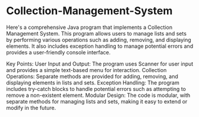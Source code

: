 # Collection-Management-System

Here's a comprehensive Java program that implements a Collection Management System. This program allows users to manage lists and sets by performing various operations such as adding, removing, and displaying elements. It also includes exception handling to manage potential errors and provides a user-friendly console interface.

Key Points:
User Input and Output: The program uses Scanner for user input and provides a simple text-based menu for interaction.
Collection Operations: Separate methods are provided for adding, removing, and displaying elements in lists and sets.
Exception Handling: The program includes try-catch blocks to handle potential errors such as attempting to remove a non-existent element.
Modular Design: The code is modular, with separate methods for managing lists and sets, making it easy to extend or modify in the future.

